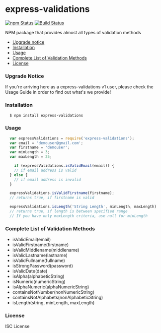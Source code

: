 # express-validations

[![npm Status](https://img.shields.io/npm/v/express-validator.svg)](https://travis-ci.org/joemccann/dillinger) [![Build Status](https://travis-ci.org/joemccann/dillinger.svg?branch=master)](https://travis-ci.org/joemccann/dillinger)

NPM package that provides almost all types of validation methods

  - [Upgrade notice](#upgrade-notice)
  - [Installation](#installation)
  - [Usage](#usage)
  - [Complete List of Validation Methods](#complete-list-of-validation-methods)
  - [License](#license)

### Upgrade Notice

If you're arriving here as a express-validations v1 user, please check the Usage Guide in order to find out what's we provide!

### Installation

```bash
  $ npm install express-validations
```

### Usage

```javascript
  var expressValidations = require('express-validations');
  var email = 'demouser@gmail.com';
  var firstname = 'demouser';
  var minLength = 3;
  var maxLength = 25;

	if (expressValidations.isValidEmail(email)) {
    // if email address is valid
  } else {
    // if email address is invalid
  }

  expressValidations.isValidFirstname(firstname);
  // returns true, if firstname is valid

  expressValidations.isLength('String Length', minLength, maxLength)
  // returns true, if length is between specified range
  // If you have only maxLength criteria, use null for minLength
```

### Complete List of Validation Methods

  - isValidEmail(email)
  - isValidFirstname(firstname)
  - isValidMiddlename(middlename)
  - isValidLastname(lastname)
  - isValidFullname(fullname)
  - isStrongPassword(password)
  - isValidDate(date)
  - isAlpha(alphabeticString)
  - isNumeric(numericString)
  - isAlphaNumeric(alphaNumericString)
  - containsNotNumber(nonNumericString)
  - containsNotAlphabets(nonAlphabeticString)
  - isLength(string, minLength, maxLength)

### License

ISC License